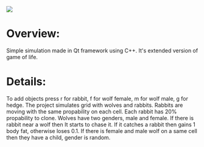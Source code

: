 [![](https://i.imgur.com/WBBV3fU.jpg)](#)

# Overview:
Simple simulation made in Qt framework using C++. It's extended version of game of life.

# Details:
To add objects press r for rabbit, f for wolf female, m for wolf male, g for hedge.
The project simulates grid with wolves and rabbits. 
Rabbits are moving with the same propability on each cell. Each rabbit has 20% propability to clone.
Wolves have two genders, male and female. If there is rabbit near a wolf then It starts to chase it.
If it catches a rabbit then gains 1 body fat, otherwise loses 0.1. If there is female and male wolf on a same cell
then they have a child, gender is random.

